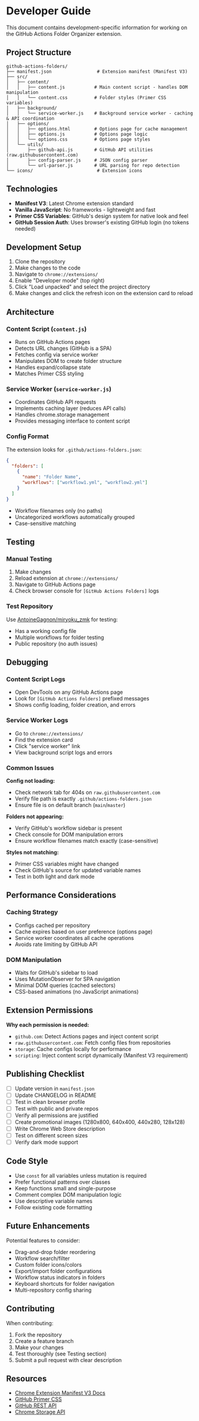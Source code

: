 # Developer Guide

This document contains development-specific information for working on the GitHub Actions Folder Organizer extension.

## Project Structure

```
github-actions-folders/
├── manifest.json                 # Extension manifest (Manifest V3)
├── src/
│   ├── content/
│   │   ├── content.js           # Main content script - handles DOM manipulation
│   │   └── content.css          # Folder styles (Primer CSS variables)
│   ├── background/
│   │   └── service-worker.js    # Background service worker - caching & API coordination
│   ├── options/
│   │   ├── options.html         # Options page for cache management
│   │   ├── options.js           # Options page logic
│   │   └── options.css          # Options page styles
│   └── utils/
│       ├── github-api.js        # GitHub API utilities (raw.githubusercontent.com)
│       ├── config-parser.js     # JSON config parser
│       └── url-parser.js        # URL parsing for repo detection
└── icons/                        # Extension icons
```

## Technologies

- **Manifest V3**: Latest Chrome extension standard
- **Vanilla JavaScript**: No frameworks - lightweight and fast
- **Primer CSS Variables**: GitHub's design system for native look and feel
- **GitHub Session Auth**: Uses browser's existing GitHub login (no tokens needed)

## Development Setup

1. Clone the repository
2. Make changes to the code
3. Navigate to `chrome://extensions/`
4. Enable "Developer mode" (top right)
5. Click "Load unpacked" and select the project directory
6. Make changes and click the refresh icon on the extension card to reload

## Architecture

### Content Script (`content.js`)

- Runs on GitHub Actions pages
- Detects URL changes (GitHub is a SPA)
- Fetches config via service worker
- Manipulates DOM to create folder structure
- Handles expand/collapse state
- Matches Primer CSS styling

### Service Worker (`service-worker.js`)

- Coordinates GitHub API requests
- Implements caching layer (reduces API calls)
- Handles chrome.storage management
- Provides messaging interface to content script

### Config Format

The extension looks for `.github/actions-folders.json`:

```json
{
  "folders": [
    {
      "name": "Folder Name",
      "workflows": ["workflow1.yml", "workflow2.yml"]
    }
  ]
}
```

- Workflow filenames only (no paths)
- Uncategorized workflows automatically grouped
- Case-sensitive matching

## Testing

### Manual Testing

1. Make changes
2. Reload extension at `chrome://extensions/`
3. Navigate to GitHub Actions page
4. Check browser console for `[GitHub Actions Folders]` logs

### Test Repository

Use [AntoineGagnon/miryoku_zmk](https://github.com/AntoineGagnon/miryoku_zmk) for testing:
- Has a working config file
- Multiple workflows for folder testing
- Public repository (no auth issues)

## Debugging

### Content Script Logs

- Open DevTools on any GitHub Actions page
- Look for `[GitHub Actions Folders]` prefixed messages
- Shows config loading, folder creation, and errors

### Service Worker Logs

- Go to `chrome://extensions/`
- Find the extension card
- Click "service worker" link
- View background script logs and errors

### Common Issues

**Config not loading:**
- Check network tab for 404s on `raw.githubusercontent.com`
- Verify file path is exactly `.github/actions-folders.json`
- Ensure file is on default branch (`main`/`master`)

**Folders not appearing:**
- Verify GitHub's workflow sidebar is present
- Check console for DOM manipulation errors
- Ensure workflow filenames match exactly (case-sensitive)

**Styles not matching:**
- Primer CSS variables might have changed
- Check GitHub's source for updated variable names
- Test in both light and dark mode

## Performance Considerations

### Caching Strategy

- Configs cached per repository
- Cache expires based on user preference (options page)
- Service worker coordinates all cache operations
- Avoids rate limiting by GitHub API

### DOM Manipulation

- Waits for GitHub's sidebar to load
- Uses MutationObserver for SPA navigation
- Minimal DOM queries (cached selectors)
- CSS-based animations (no JavaScript animations)

## Extension Permissions

**Why each permission is needed:**

- `github.com`: Detect Actions pages and inject content script
- `raw.githubusercontent.com`: Fetch config files from repositories
- `storage`: Cache configs locally for performance
- `scripting`: Inject content script dynamically (Manifest V3 requirement)

## Publishing Checklist

- [ ] Update version in `manifest.json`
- [ ] Update CHANGELOG in README
- [ ] Test in clean browser profile
- [ ] Test with public and private repos
- [ ] Verify all permissions are justified
- [ ] Create promotional images (1280x800, 640x400, 440x280, 128x128)
- [ ] Write Chrome Web Store description
- [ ] Test on different screen sizes
- [ ] Verify dark mode support

## Code Style

- Use `const` for all variables unless mutation is required
- Prefer functional patterns over classes
- Keep functions small and single-purpose
- Comment complex DOM manipulation logic
- Use descriptive variable names
- Follow existing code formatting

## Future Enhancements

Potential features to consider:

- Drag-and-drop folder reordering
- Workflow search/filter
- Custom folder icons/colors
- Export/import folder configurations
- Workflow status indicators in folders
- Keyboard shortcuts for folder navigation
- Multi-repository config sharing

## Contributing

When contributing:

1. Fork the repository
2. Create a feature branch
3. Make your changes
4. Test thoroughly (see Testing section)
5. Submit a pull request with clear description

## Resources

- [Chrome Extension Manifest V3 Docs](https://developer.chrome.com/docs/extensions/mv3/)
- [GitHub Primer CSS](https://primer.style/css/)
- [GitHub REST API](https://docs.github.com/en/rest)
- [Chrome Storage API](https://developer.chrome.com/docs/extensions/reference/storage/)
